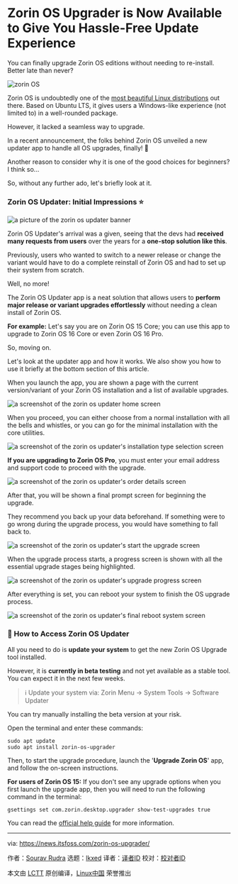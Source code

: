 [#]: subject: "Zorin OS Upgrader is Now Available to Give You Hassle-Free Update Experience"
[#]: via: "https://news.itsfoss.com/zorin-os-upgrader/"
[#]: author: "Sourav Rudra https://news.itsfoss.com/author/sourav/"
[#]: collector: "lkxed"
[#]: translator: " "
[#]: reviewer: " "
[#]: publisher: " "
[#]: url: " "

Zorin OS Upgrader is Now Available to Give You Hassle-Free Update Experience
======

You can finally upgrade Zorin OS editions without needing to re-install. Better late than never?

![zorin OS][1]

Zorin OS is undoubtedly one of the [most beautiful Linux distributions][2] out there. Based on Ubuntu LTS, it gives users a Windows-like experience (not limited to) in a well-rounded package.

However, it lacked a seamless way to upgrade.

In a recent announcement, the folks behind Zorin OS unveiled a new updater app to handle all OS upgrades, finally! 🤩

Another reason to consider why it is one of the good choices for beginners? I think so...

So, without any further ado, let's briefly look at it.

### Zorin OS Updater: Initial Impressions ⭐

![a picture of the zorin os updater banner][3]

Zorin OS Updater's arrival was a given, seeing that the devs had **received many requests from users** over the years for a **one-stop solution like this**.

Previously, users who wanted to switch to a newer release or change the variant would have to do a complete reinstall of Zorin OS and had to set up their system from scratch.

Well, no more!

The Zorin OS Updater app is a neat solution that allows users to **perform major release or variant upgrades effortlessly** without needing a clean install of Zorin OS.

**For example:** Let's say you are on Zorin OS 15 Core; you can use this app to upgrade to Zorin OS 16 Core or even Zorin OS 16 Pro.

So, moving on.

Let's look at the updater app and how it works. We also show you how to use it briefly at the bottom section of this article.

When you launch the app, you are shown a page with the current version/variant of your Zorin OS installation and a list of available upgrades.

![a screenshot of the zorin os updater home screen][4]

When you proceed, you can either choose from a normal installation with all the bells and whistles, or you can go for the minimal installation with the core utilities.

![a screenshot of the zorin os updater's installation type selection screen][5]

**If you are upgrading to Zorin OS Pro**, you must enter your email address and support code to proceed with the upgrade.

![a screenshot of the zorin os updater's order details screen][6]

After that, you will be shown a final prompt screen for beginning the upgrade.

They recommend you back up your data beforehand. If something were to go wrong during the upgrade process, you would have something to fall back to.

![a screenshot of the zorin os updater's start the upgrade screen][7]

When the upgrade process starts, a progress screen is shown with all the essential upgrade stages being highlighted.

![a screenshot of the zorin os updater's upgrade progress screen][8]

After everything is set, you can reboot your system to finish the OS upgrade process.

![a screenshot of the zorin os updater's final reboot system screen][9]

### 📖 How to Access Zorin OS Updater

All you need to do is **update your system** to get the new Zorin OS Upgrade tool installed.

However, it is **currently in beta testing** and not yet available as a stable tool. You can expect it in the next few weeks.

> ℹ️ Update your system via: Zorin Menu → System Tools → Software Updater

You can try manually installing the beta version at your risk.

Open the terminal and enter these commands:

```
sudo apt update
sudo apt install zorin-os-upgrader
```

Then, to start the upgrade procedure, launch the '**Upgrade Zorin OS**' app, and follow the on-screen instructions.

**For users of Zorin OS 15:** If you don't see any upgrade options when you first launch the upgrade app, then you will need to run the following command in the terminal:

```
gsettings set com.zorin.desktop.upgrader show-test-upgrades true
```

You can read the [official help guide][10] for more information.

--------------------------------------------------------------------------------

via: https://news.itsfoss.com/zorin-os-upgrader/

作者：[Sourav Rudra][a]
选题：[lkxed][b]
译者：[译者ID](https://github.com/译者ID)
校对：[校对者ID](https://github.com/校对者ID)

本文由 [LCTT](https://github.com/LCTT/TranslateProject) 原创编译，[Linux中国](https://linux.cn/) 荣誉推出

[a]: https://news.itsfoss.com/author/sourav/
[b]: https://github.com/lkxed/
[1]: https://news.itsfoss.com/content/images/size/w1304/2023/06/zorin-os-updater.jpg
[2]: https://itsfoss.com:443/beautiful-linux-distributions/
[3]: https://news.itsfoss.com/content/images/2023/06/Zorin_OS_Updater_1.png
[4]: https://news.itsfoss.com/content/images/2023/06/Zorin_OS_Updater_2.jpg
[5]: https://news.itsfoss.com/content/images/2023/06/Zorin_OS_Updater_3.jpg
[6]: https://news.itsfoss.com/content/images/2023/06/Zorin_OS_Updater_4.jpg
[7]: https://news.itsfoss.com/content/images/2023/06/Zorin_OS_Updater_5.jpg
[8]: https://news.itsfoss.com/content/images/2023/06/Zorin_OS_Updater_6.jpg
[9]: https://news.itsfoss.com/content/images/2023/06/Zorin_OS_Updater_7.jpg
[10]: https://help.zorin.com:443/docs/getting-started/upgrade-zorin-os/#upgrading-from-zorin-os-15-or-newer
